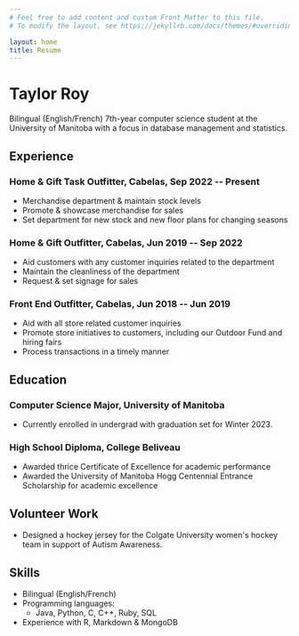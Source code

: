 ```yaml
---
# Feel free to add content and custom Front Matter to this file.
# To modify the layout, see https://jekyllrb.com/docs/themes/#overriding-theme-defaults

layout: home
title: Resume
---
```


# Taylor Roy

Bilingual (English/French) 7th-year computer science student at the University of Manitoba with a focus in database management and statistics.

## Experience

### Home & Gift Task Outfitter, Cabelas, Sep 2022 -- Present
- Merchandise department & maintain stock levels
- Promote & showcase merchandise for sales
- Set department for new stock and new floor plans for changing seasons 

### Home & Gift Outfitter, Cabelas, Jun 2019 -- Sep 2022
- Aid customers with any customer inquiries related to the department
- Maintain the cleanliness of the department
- Request & set signage for sales

### Front End Outfitter, Cabelas, Jun 2018 -- Jun 2019
- Aid with all store related customer inquiries
- Promote store initiatives to customers, including our Outdoor Fund and hiring fairs
- Process transactions in a timely manner

## Education

### Computer Science Major, University of Manitoba
- Currently enrolled in undergrad with graduation set for Winter 2023.

### High School Diploma, College Beliveau
- Awarded thrice Certificate of Excellence for academic performance
- Awarded the University of Manitoba Hogg Centennial Entrance Scholarship for academic excellence

## Volunteer Work
- Designed a hockey jersey for the Colgate University women's hockey team in support of Autism Awareness.

## Skills
- Bilingual (English/French)
- Programming languages: 
  - Java, Python, C, C++, Ruby, SQL
- Experience with R, Markdown & MongoDB
